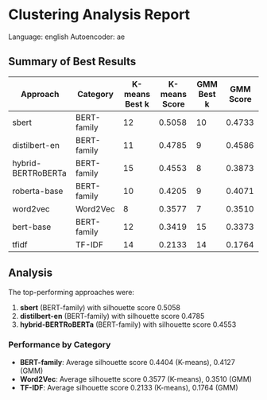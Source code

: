 # Clustering Analysis Report

Language: english
Autoencoder: ae

## Summary of Best Results

| Approach             | Category     |  K-means Best k |  K-means Score  | GMM Best k | GMM Score  |
|----------------------|--------------|-----------------|-----------------|------------|------------|
| sbert                | BERT-family  |        12       |      0.5058     |     10     |   0.4733   |
| distilbert-en        | BERT-family  |        11       |      0.4785     |     9      |   0.4586   |
| hybrid-BERTRoBERTa   | BERT-family  |        15       |      0.4553     |     8      |   0.3873   |
| roberta-base         | BERT-family  |        10       |      0.4205     |     9      |   0.4071   |
| word2vec             | Word2Vec     |        8        |      0.3577     |     7      |   0.3510   |
| bert-base            | BERT-family  |        12       |      0.3419     |     15     |   0.3373   |
| tfidf                | TF-IDF       |        14       |      0.2133     |     14     |   0.1764   |


## Analysis

The top-performing approaches were:

1. **sbert** (BERT-family) with silhouette score 0.5058
2. **distilbert-en** (BERT-family) with silhouette score 0.4785
3. **hybrid-BERTRoBERTa** (BERT-family) with silhouette score 0.4553

### Performance by Category

- **BERT-family**: Average silhouette score 0.4404 (K-means), 0.4127 (GMM)
- **Word2Vec**: Average silhouette score 0.3577 (K-means), 0.3510 (GMM)
- **TF-IDF**: Average silhouette score 0.2133 (K-means), 0.1764 (GMM)
